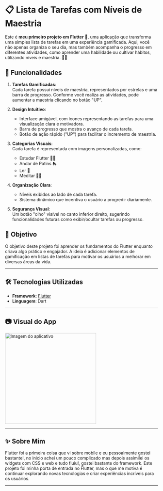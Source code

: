 # 📋 Lista de Tarefas com Níveis de Maestria

Este é **meu primeiro projeto em Flutter** 🎉, uma aplicação que transforma uma simples lista de tarefas em uma experiência gamificada. Aqui, você não apenas organiza o seu dia, mas também acompanha o progresso em diferentes atividades, como aprender uma habilidade ou cultivar hábitos, utilizando níveis e maestria. 💪✨

## 🚀 Funcionalidades

1. **Tarefas Gamificadas**:  
   Cada tarefa possui níveis de maestria, representados por estrelas e uma barra de progresso. Conforme você realiza as atividades, pode aumentar a maestria clicando no botão "UP".

2. **Design Intuitivo**:  
   - Interface amigável, com ícones representando as tarefas para uma visualização clara e motivadora.  
   - Barra de progresso que mostra o avanço de cada tarefa.  
   - Botão de ação rápido ("UP") para facilitar o incremento de maestria.

3. **Categorias Visuais**:  
   Cada tarefa é representada com imagens personalizadas, como:  
   - Estudar Flutter 🧑‍💻  
   - Andar de Patins 🛼  
   - Ler 📖  
   - Meditar 🧘‍♂️  

4. **Organização Clara**:  
   - Níveis exibidos ao lado de cada tarefa.  
   - Sistema dinâmico que incentiva o usuário a progredir diariamente.  

5. **Segurança Visual**:  
   Um botão "olho" visível no canto inferior direito, sugerindo funcionalidades futuras como exibir/ocultar tarefas ou progresso.

## 🎯 Objetivo

O objetivo deste projeto foi aprender os fundamentos do Flutter enquanto criava algo prático e engajador. A ideia é adicionar elementos de gamificação em listas de tarefas para motivar os usuários a melhorar em diversas áreas da vida.

---

## 🛠️ Tecnologias Utilizadas

- **Framework**: [Flutter](https://flutter.dev/)  
- **Linguagem**: Dart    

---

## 📷 Visual do App

<img src="[foto1](https://github.com/user-attachments/assets/99861bbf-4fdb-4f1f-9e9c-90bc53252334)" alt="Imagem do aplicativo" width="300">  

---

## ✨ Sobre Mim

Flutter foi a primeira coisa que vi sobre mobile e eu pessoalmente gostei bastante!, no inicio achei um pouco complicado mas depois assimilei os widgets com CSS e web e tudo fluiu!, gostei bastante do framework. Este projeto foi minha porta de entrada no Flutter, mas o que me motiva é continuar explorando novas tecnologias e criar experiências incríveis para os usuários.

---
